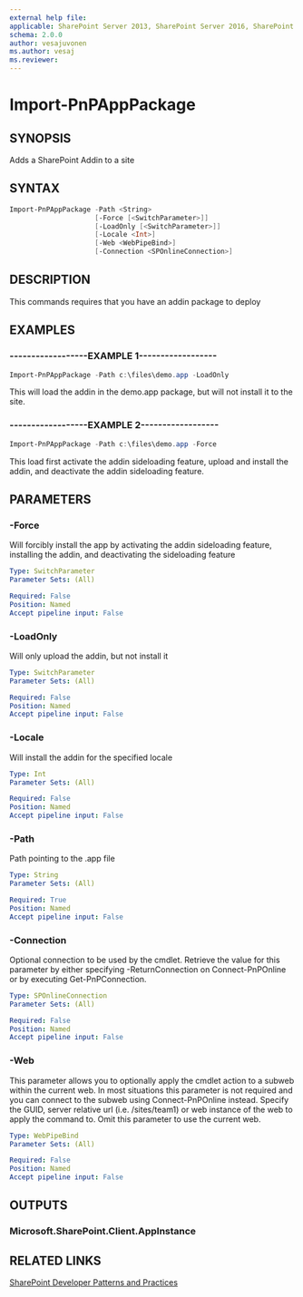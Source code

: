 ```yaml
---
external help file:
applicable: SharePoint Server 2013, SharePoint Server 2016, SharePoint Online
schema: 2.0.0
author: vesajuvonen
ms.author: vesaj
ms.reviewer:
---
```

# Import-PnPAppPackage

## SYNOPSIS
Adds a SharePoint Addin to a site

## SYNTAX 

```powershell
Import-PnPAppPackage -Path <String>
                     [-Force [<SwitchParameter>]]
                     [-LoadOnly [<SwitchParameter>]]
                     [-Locale <Int>]
                     [-Web <WebPipeBind>]
                     [-Connection <SPOnlineConnection>]
```

## DESCRIPTION
This commands requires that you have an addin package to deploy

## EXAMPLES

### ------------------EXAMPLE 1------------------
```powershell
Import-PnPAppPackage -Path c:\files\demo.app -LoadOnly
```

This will load the addin in the demo.app package, but will not install it to the site.
 

### ------------------EXAMPLE 2------------------
```powershell
Import-PnPAppPackage -Path c:\files\demo.app -Force
```

This load first activate the addin sideloading feature, upload and install the addin, and deactivate the addin sideloading feature.
    

## PARAMETERS

### -Force
Will forcibly install the app by activating the addin sideloading feature, installing the addin, and deactivating the sideloading feature

```yaml
Type: SwitchParameter
Parameter Sets: (All)

Required: False
Position: Named
Accept pipeline input: False
```

### -LoadOnly
Will only upload the addin, but not install it

```yaml
Type: SwitchParameter
Parameter Sets: (All)

Required: False
Position: Named
Accept pipeline input: False
```

### -Locale
Will install the addin for the specified locale

```yaml
Type: Int
Parameter Sets: (All)

Required: False
Position: Named
Accept pipeline input: False
```

### -Path
Path pointing to the .app file

```yaml
Type: String
Parameter Sets: (All)

Required: True
Position: Named
Accept pipeline input: False
```

### -Connection
Optional connection to be used by the cmdlet. Retrieve the value for this parameter by either specifying -ReturnConnection on Connect-PnPOnline or by executing Get-PnPConnection.

```yaml
Type: SPOnlineConnection
Parameter Sets: (All)

Required: False
Position: Named
Accept pipeline input: False
```

### -Web
This parameter allows you to optionally apply the cmdlet action to a subweb within the current web. In most situations this parameter is not required and you can connect to the subweb using Connect-PnPOnline instead. Specify the GUID, server relative url (i.e. /sites/team1) or web instance of the web to apply the command to. Omit this parameter to use the current web.

```yaml
Type: WebPipeBind
Parameter Sets: (All)

Required: False
Position: Named
Accept pipeline input: False
```

## OUTPUTS

### Microsoft.SharePoint.Client.AppInstance

## RELATED LINKS

[SharePoint Developer Patterns and Practices](https://aka.ms/sppnp)
